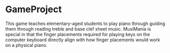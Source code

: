 # GameProject
This game teaches elementary-aged students to play piano through guiding them through reading treble and base clef sheet music. MusiMania is special in that the finger placements required for playing keys on the computer keyboard directly align with how finger placements would work on a physical piano.
